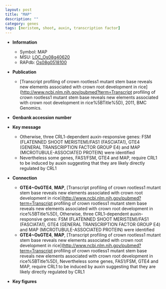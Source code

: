 ```yaml
---
layout: post
title: "MAP"
description: ""
category: genes
tags: [meristem, shoot, auxin, transcription factor]
---
```


* **Information**  
    + Symbol: MAP  
    + MSU: [LOC_Os08g40620](http://rice.plantbiology.msu.edu/cgi-bin/ORF_infopage.cgi?orf=LOC_Os08g40620)  
    + RAPdb: [Os08g0518100](http://rapdb.dna.affrc.go.jp/viewer/gbrowse_details/irgsp1?name=Os08g0518100)  

* **Publication**  
    + [Transcript profiling of crown rootless1 mutant stem base reveals new elements associated with crown root development in rice](http://www.ncbi.nlm.nih.gov/pubmed?term=Transcript profiling of crown rootless1 mutant stem base reveals new elements associated with crown root development in rice%5BTitle%5D), 2011, BMC Genomics.

* **Genbank accession number**  

* **Key message**  
    + Otherwise, three CRL1-dependent auxin-responsive genes: FSM (FLATENNED SHOOT MERISTEM)/FAS1 (FASCIATA1), GTE4 (GENERAL TRANSCRIPTION FACTOR GROUP E4) and MAP (MICROTUBULE-ASSOCIATED PROTEIN) were identified
    + Nevertheless some genes, FAS1/FSM, GTE4 and MAP, require CRL1 to be induced by auxin suggesting that they are likely directly regulated by CRL1

* **Connection**  
    + __GTE4~OsGTE4__, __MAP__, [Transcript profiling of crown rootless1 mutant stem base reveals new elements associated with crown root development in rice](http://www.ncbi.nlm.nih.gov/pubmed?term=Transcript profiling of crown rootless1 mutant stem base reveals new elements associated with crown root development in rice%5BTitle%5D),  Otherwise, three CRL1-dependent auxin-responsive genes: FSM (FLATENNED SHOOT MERISTEM)/FAS1 (FASCIATA1), GTE4 (GENERAL TRANSCRIPTION FACTOR GROUP E4) and MAP (MICROTUBULE-ASSOCIATED PROTEIN) were identified
    + __GTE4~OsGTE4__, __MAP__, [Transcript profiling of crown rootless1 mutant stem base reveals new elements associated with crown root development in rice](http://www.ncbi.nlm.nih.gov/pubmed?term=Transcript profiling of crown rootless1 mutant stem base reveals new elements associated with crown root development in rice%5BTitle%5D),  Nevertheless some genes, FAS1/FSM, GTE4 and MAP, require CRL1 to be induced by auxin suggesting that they are likely directly regulated by CRL1

* **Key figures**  


